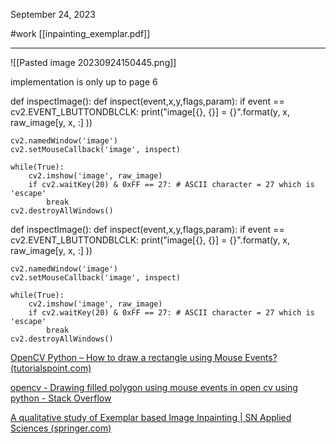 September 24, 2023

#work
[[inpainting_exemplar.pdf]]

---

![[Pasted image 20230924150445.png]]

implementation is only up to page 6

def inspectImage():
    def inspect(event,x,y,flags,param):
        if event == cv2.EVENT_LBUTTONDBLCLK:
            print("image[{}, {}] = {}".format(y, x, raw_image[y, x, :] ))
    
    cv2.namedWindow('image')
    cv2.setMouseCallback('image', inspect)
    
    while(True):
        cv2.imshow('image', raw_image)
        if cv2.waitKey(20) & 0xFF == 27: # ASCII character = 27 which is 'escape'
            break
    cv2.destroyAllWindows()


def inspectImage():
    def inspect(event,x,y,flags,param):
        if event == cv2.EVENT_LBUTTONDBLCLK:
            print("image[{}, {}] = {}".format(y, x, raw_image[y, x, :] ))
    
    cv2.namedWindow('image')
    cv2.setMouseCallback('image', inspect)
    
    while(True):
        cv2.imshow('image', raw_image)
        if cv2.waitKey(20) & 0xFF == 27: # ASCII character = 27 which is 'escape'
            break
    cv2.destroyAllWindows()

[OpenCV Python – How to draw a rectangle using Mouse Events? (tutorialspoint.com)](https://www.tutorialspoint.com/opencv-python-how-to-draw-a-rectangle-using-mouse-events#:~:text=Steps%201%20Import%20required%20library%20OpenCV.%20Make%20sure,the%20image%20window%20%22%20Rectangle%20Window%20%22.%20)

[opencv - Drawing filled polygon using mouse events in open cv using python - Stack Overflow](https://stackoverflow.com/questions/37099262/drawing-filled-polygon-using-mouse-events-in-open-cv-using-python)

[A qualitative study of Exemplar based Image Inpainting | SN Applied Sciences (springer.com)](https://link.springer.com/article/10.1007/s42452-019-1775-7)